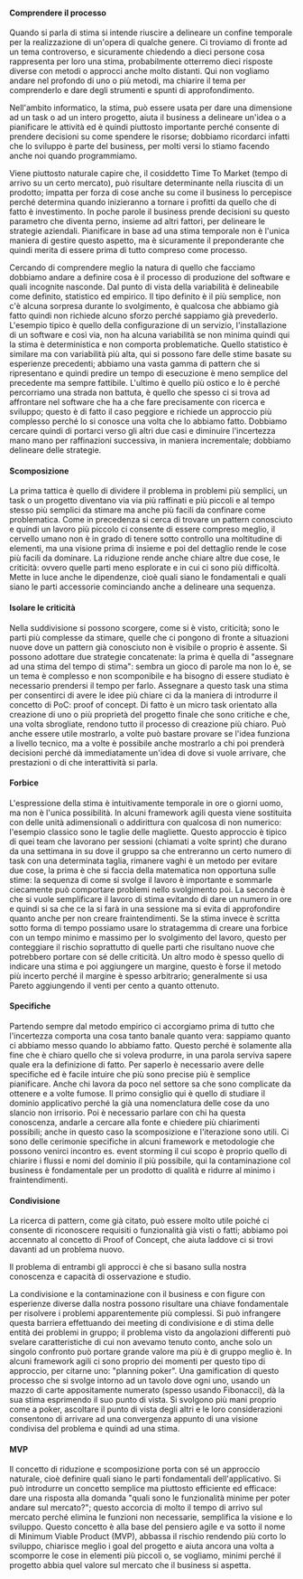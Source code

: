 #### Comprendere il processo

Quando si parla di stima si intende riuscire a delineare un confine temporale per la realizzazione di un'opera di qualche genere. Ci troviamo di fronte ad un tema controverso, e sicuramente chiedendo a dieci persone cosa rappresenta per loro una stima, probabilmente  otterremo dieci risposte diverse con metodi o approcci anche molto distanti. Qui non vogliamo andare nel profondo di uno o più metodi, ma chiarire il tema per comprenderlo e dare degli strumenti e spunti di approfondimento.

Nell'ambito informatico, la stima, può essere usata per dare una dimensione ad un task o ad un intero progetto, aiuta il business a delineare un'idea o a pianificare le attività ed è quindi piuttosto importante perché consente di prendere decisioni su come spendere le risorse; dobbiamo ricordarci infatti che lo sviluppo è parte del business, per molti versi lo stiamo facendo anche noi quando programmiamo.

Viene piuttosto naturale capire che, il cosiddetto Time To Market (tempo di arrivo su un certo mercato), può risultare determinante nella riuscita di un prodotto; impatta per forza di cose anche su come il business lo percepisce perché determina quando inizieranno a tornare i profitti da quello che di fatto è investimento. In poche parole il business prende decisioni su questo parametro che diventa perno, insieme ad altri fattori, per delineare le strategie aziendali. Pianificare in base ad una stima temporale non è l'unica maniera di gestire questo aspetto, ma è sicuramente il preponderante che quindi merita di essere prima di tutto compreso come processo.

Cercando di comprendere meglio la natura di quello che facciamo dobbiamo andare a definire cosa è il processo di produzione del software e quali incognite nasconde. Dal punto di vista della variabilità è delineabile come definito, statistico ed empirico. Il tipo definito è il più semplice, non c'è alcuna sorpresa durante lo svolgimento, è qualcosa che abbiamo già fatto quindi non richiede alcuno sforzo perché sappiamo già prevederlo. L'esempio tipico è quello della configurazione di un servizio, l'installazione di un software e così via, non ha alcuna variabilità se non minima quindi qui la stima è deterministica e non comporta problematiche. Quello statistico è similare ma con variabilità più alta, qui si possono fare delle stime basate su esperienze precedenti; abbiamo una vasta gamma di pattern che si ripresentano e quindi predire un tempo di esecuzione è meno semplice del precedente ma sempre fattibile.
L'ultimo è quello più ostico e lo è perché percorriamo una strada non battuta, è quello che spesso ci si trova ad affrontare nel software che ha a che fare precisamente con ricerca e sviluppo; questo è di fatto il caso peggiore e richiede un approccio più complesso perché lo si conosce una volta che lo abbiamo fatto. Dobbiamo cercare quindi di portarci verso gli altri due casi e diminuire l'incertezza mano mano per raffinazioni successiva, in maniera incrementale; dobbiamo delineare delle strategie.

#### Scomposizione

La prima tattica è quello di dividere il problema in problemi più semplici, un task o un progetto diventano via via più raffinati e più piccoli e al tempo stesso più semplici da stimare ma anche più facili da confinare come problematica. Come in precedenza si cerca di trovare un pattern conosciuto e quindi un lavoro più piccolo ci consente di essere compreso meglio, il cervello umano non è in grado di tenere sotto controllo una moltitudine di elementi, ma una visione prima di insieme e poi del dettaglio rende le cose più facili da dominare. La riduzione rende anche chiare altre due cose, le criticità: ovvero quelle parti meno esplorate e in cui ci sono più difficoltà. Mette in luce anche le dipendenze, cioè quali siano le fondamentali e quali siano le parti accessorie cominciando anche a delineare una sequenza.

#### Isolare le criticità

Nella suddivisione si possono scorgere, come si è visto, criticità; sono le parti più complesse da stimare, quelle che ci pongono di fronte a situazioni nuove dove un pattern già conosciuto non è visibile o proprio è assente. Si possono adottare due strategie concatenate: la prima è quella di "assegnare ad una stima del tempo di stima": sembra un gioco di parole ma non lo è, se un tema è complesso e non scomponibile e ha bisogno di essere studiato è necessario prendersi il tempo per farlo. Assegnare a questo task una stima per consentirci di avere le idee più chiare ci da la maniera di introdurre il concetto di PoC: proof of concept. Di fatto è un micro task orientato alla creazione di uno o più proprietà del progetto finale che sono critiche e che, una volta sbrogliate, rendono tutto il processo di creazione più chiaro. Può anche essere utile mostrarlo, a volte può bastare provare se l'idea funziona a livello tecnico, ma a volte è possibile anche mostrarlo a chi poi prenderà decisioni perché dà immediatamente un'idea di dove si vuole arrivare, che prestazioni o di che interattività si parla.

#### Forbice

L'espressione della stima è intuitivamente temporale in ore o giorni uomo, ma non è l'unica possibilità. In alcuni framework agili questa viene sostituita con delle unità adimensionali o addirittura con qualcosa di non numerico: l'esempio classico sono le taglie delle magliette. Questo approccio è tipico di quei team che lavorano per sessioni (chiamati a volte sprint) che durano da una settimana in su dove il gruppo sa che entreranno un certo numero di task con una determinata taglia, rimanere vaghi è un metodo per evitare due cose, la prima è che si faccia della matematica non opportuna sulle stime: la sequenza di come si svolge il lavoro è importante e sommarle ciecamente può comportare problemi nello svolgimento poi. La seconda è che si vuole semplificare il lavoro di stima evitando di dare un numero in ore e quindi si sa che ce la si farà in una sessione ma si evita di approfondire quanto anche per non creare fraintendimenti.
Se la stima invece è scritta sotto forma di tempo possiamo usare lo stratagemma di creare una forbice con un tempo minimo e massimo per lo svolgimento del lavoro, questo per conteggiare il rischio soprattutto di quelle parti che risultano nuove che potrebbero portare con sé delle criticità. Un altro modo è spesso quello di indicare una stima e poi aggiungere un margine, questo è forse il metodo più incerto perché il margine è spesso arbitrario; generalmente si usa Pareto aggiungendo il venti per cento a quanto ottenuto.

#### Specifiche

Partendo sempre dal metodo empirico ci accorgiamo prima di tutto che l'incertezza comporta una cosa tanto banale quanto vera: sappiamo quanto ci abbiamo messo quando lo abbiamo fatto. Questo perché è solamente alla fine che è chiaro quello che si voleva produrre, in una parola serviva sapere quale era la definizione di fatto.
Per saperlo è necessario avere delle specifiche ed è facile intuire che più sono precise più è semplice pianificare. Anche chi lavora da poco nel settore sa che sono complicate da ottenere e a volte fumose. Il primo consiglio qui è quello di studiare il dominio applicativo perché la già una nomenclatura delle cose da uno slancio non irrisorio. Poi è necessario parlare con chi ha questa conoscenza, andarle a cercare alla fonte e chiedere più chiarimenti possibili; anche in questo caso la scomposizione e l'iterazione sono utili. Ci sono delle cerimonie specifiche in alcuni framework e metodologie che possono venirci incontro es. event storming il cui scopo è proprio quello di chiarire i flussi e nomi del dominio il più possibile, qui la contaminazione col business è fondamentale per un prodotto di qualità e ridurre al minimo i fraintendimenti.

#### Condivisione

La ricerca di pattern, come già citato, può essere molto utile poiché ci consente di riconoscere requisiti o funzionalità già visti o fatti; abbiamo poi accennato al concetto di Proof of Concept, che aiuta laddove ci si trovi davanti ad un problema nuovo. 

Il problema di entrambi gli approcci è che si basano sulla nostra conoscenza e capacità di osservazione e studio.

La condivisione e la contaminazione con il business e con figure con esperienze diverse dalla nostra possono risultare una chiave fondamentale per risolvere i problemi apparentemente più complessi.
Si può infrangere questa barriera effettuando dei meeting di condivisione e di stima delle entità dei problemi in gruppo; il problema visto da angolazioni differenti può svelare caratteristiche di cui non avevamo tenuto conto, anche solo un singolo confronto può portare grande valore ma più è di gruppo meglio è.
In alcuni framework agili ci sono proprio dei momenti per questo tipo di approccio, per citarne uno: "planning poker". Una gamification di questo processo che si svolge intorno ad un tavolo dove ogni uno, usando un mazzo di carte appositamente numerato (spesso usando Fibonacci), dà la sua stima esprimendo il suo punto di vista. Si svolgono più mani proprio come a poker, ascoltare il punto di vista degli altri e le loro considerazioni consentono di arrivare ad una convergenza appunto di una visione condivisa del problema e quindi ad una stima.

#### MVP

Il concetto di riduzione e scomposizione porta con sé un approccio naturale, cioè definire quali siano le parti fondamentali dell'applicativo. Si può introdurre un concetto semplice ma piuttosto efficiente ed efficace: dare una risposta alla domanda "quali sono le funzionalità minime per poter andare sul mercato?"; questo accorcia di molto il tempo di arrivo sul mercato perché elimina le funzioni non necessarie, semplifica la visione e lo sviluppo. Questo concetto è alla base del pensiero agile e va sotto il nome di Minimum Viable Product (MVP), abbassa il rischio rendendo più corto lo sviluppo, chiarisce meglio i goal del progetto e aiuta ancora una volta a scomporre le cose in elementi più piccoli o, se vogliamo, minimi perché il progetto abbia quel valore sul mercato che il business si aspetta.
